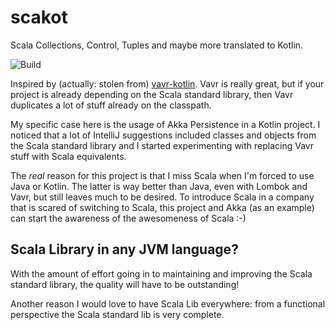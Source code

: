 # scakot

Scala Collections, Control, Tuples and maybe more translated to Kotlin.

![Build](https://github.com/jvorhauer/scakot/workflows/Build/badge.svg)

Inspired by (actually: stolen from) [vavr-kotlin](https://github.com/vavr-io/vavr-kotlin). Vavr is really great, but if your
project is already depending on the Scala standard library, then Vavr duplicates a lot of stuff already on the classpath.

My specific case here is the usage of Akka Persistence in a Kotlin project. I noticed that a lot of IntelliJ suggestions included
classes and objects from the Scala standard library and I started experimenting with replacing Vavr stuff with Scala equivalents.

The *real* reason for this project is that I miss Scala when I'm forced to use Java or Kotlin. The latter is way better than
Java, even with Lombok and Vavr, but still leaves much to be desired. To introduce Scala in a company that is scared of 
switching to Scala, this project and Akka (as an example) can start the awareness of the awesomeness of Scala :-) 

## Scala Library in any JVM language?

With the amount of effort going in to maintaining and improving the Scala standard library, the quality will have to 
be outstanding! 

Another reason I would love to have Scala Lib everywhere: from a functional perspective the Scala standard lib is very
complete. 
